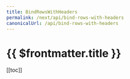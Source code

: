 ```yaml
---
title: BindRowsWithHeaders
permalink: /next/api/bind-rows-with-headers
canonicalUrl: /api/bind-rows-with-headers
---
```


# {{ $frontmatter.title }}

[[toc]]
